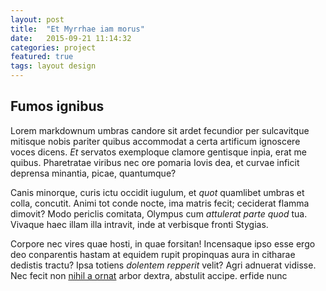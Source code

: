```yaml
---
layout: post
title:  "Et Myrrhae iam morus"
date:   2015-09-21 11:14:32
categories: project
featured: true
tags: layout design
---
```

## Fumos ignibus

Lorem markdownum umbras candore sit ardet fecundior per sulcavitque mitisque
nobis pariter quibus accommodat a certa artificum ignoscere voces dicens. *Et*
servatos exemploque clamore gentisque inpia, erat me quibus. Pharetratae viribus
nec ore pomaria Iovis dea, et curvae inficit deprensa minantia, picae,
quantumque?

Canis minorque, curis ictu occidit iugulum, et *quot* quamlibet umbras et colla,
concutit. Animi tot conde nocte, ima matris fecit; ceciderat flamma dimovit?
Modo periclis comitata, Olympus cum *attulerat parte quod* tua. Vivaque haec
illam illa intravit, inde at verbisque fronti Stygias.

Corpore nec vires quae hosti, in quae forsitan! Incensaque ipso esse ergo deo
conparentis hastam at equidem rupit propinquas aura in citharae dedistis tractu?
Ipsa totiens *dolentem repperit* velit? Agri adnuerat vidisse. Nec fecit non
[nihil a ornat](http://html9responsiveboilerstrapjs.com/) arbor dextra, abstulit
accipe.
erfide nunc